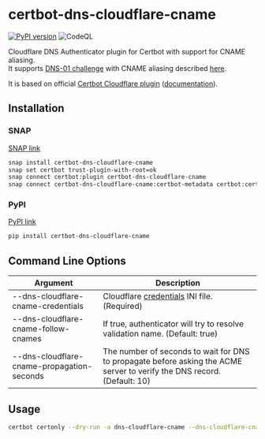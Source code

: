 # certbot-dns-cloudflare-cname
[![PyPI version](https://badge.fury.io/py/certbot-dns-cloudflare-cname.svg)](https://badge.fury.io/py/certbot-dns-cloudflare-cname)
![CodeQL](https://github.com/rsc-dev/certbot-dns-cloudflare-cname/workflows/CodeQL/badge.svg)

Cloudflare DNS Authenticator plugin for Certbot with support for CNAME aliasing.  
It supports [DNS-01 challenge](https://letsencrypt.org/docs/challenge-types/#dns-01-challenge) with CNAME aliasing described [here](https://www.eff.org/deeplinks/2018/02/technical-deep-dive-securing-automation-acme-dns-challenge-validation).

It is based on official [Certbot Cloudflare plugin](https://github.com/certbot/certbot/tree/master/certbot-dns-cloudflare) ([documentation](https://certbot-dns-cloudflare.readthedocs.io/en/stable/)).

## Installation ##
### SNAP

[SNAP link](https://snapcraft.io/certbot-dns-cloudflare-cname)
```bash
snap install certbot-dns-cloudflare-cname
snap set certbot trust-plugin-with-root=ok
snap connect certbot:plugin certbot-dns-cloudflare-cname
snap connect certbot-dns-cloudflare-cname:certbot-metadata certbot:certbot-metadata
```

### PyPI
[PyPI link](https://pypi.org/project/certbot-dns-cloudflare-cname/)
```bash
pip install certbot-dns-cloudflare-cname
```



## Command Line Options ##
Argument | Description
-|-
--dns-cloudflare-cname-credentials | Cloudflare [credentials](https://certbot-dns-cloudflare.readthedocs.io/en/stable/#credentials) INI file. (Required)
--dns-cloudflare-cname-follow-cnames | If true, authenticator will try to resolve validation name. (Default: true)
--dns-cloudflare-cname-propagation-seconds | The number of seconds to wait for DNS to propagate before asking the ACME server to verify the DNS record. (Default: 10)


## Usage ##
```bash
certbot certonly --dry-run -a dns-cloudflare-cname --dns-cloudflare-cname-credentials /var/cloudflare.ini -d subdomain.example.com
```
